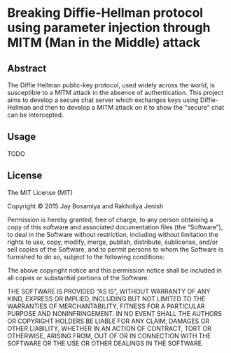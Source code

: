Breaking Diffie-Hellman protocol using parameter injection through MITM (Man in the Middle) attack
==================================================================================================

Abstract
--------

The Diffie Hellman public-key protocol, used widely across the world, is susceptible to a 
MITM attack in the absence of authentication. This project aims to develop a secure chat server 
which exchanges keys using Diffie-Hellman and then to develop a MITM attack on it to show  the 
"secure" chat can be intercepted.

Usage
-----

TODO

License
-------

The MIT License (MIT)

Copyright © 2015 Jay Bosamiya and Rakholiya Jenish

Permission is hereby granted, free of charge, to any person obtaining a copy of this software and associated documentation files (the “Software”), to deal in the Software without restriction, including without limitation the rights to use, copy, modify, merge, publish, distribute, sublicense, and/or sell copies of the Software, and to permit persons to whom the Software is furnished to do so, subject to the following conditions:

The above copyright notice and this permission notice shall be included in all copies or substantial portions of the Software.

THE SOFTWARE IS PROVIDED “AS IS”, WITHOUT WARRANTY OF ANY KIND, EXPRESS OR IMPLIED, INCLUDING BUT NOT LIMITED TO THE WARRANTIES OF MERCHANTABILITY, FITNESS FOR A PARTICULAR PURPOSE AND NONINFRINGEMENT. IN NO EVENT SHALL THE AUTHORS OR COPYRIGHT HOLDERS BE LIABLE FOR ANY CLAIM, DAMAGES OR OTHER LIABILITY, WHETHER IN AN ACTION OF CONTRACT, TORT OR OTHERWISE, ARISING FROM, OUT OF OR IN CONNECTION WITH THE SOFTWARE OR THE USE OR OTHER DEALINGS IN THE SOFTWARE.

